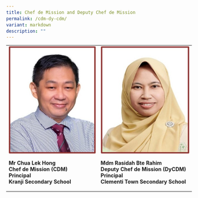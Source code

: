 ```yaml
---
title: Chef de Mission and Deputy Chef de Mission
permalink: /cdm-dy-cdm/
variant: markdown
description: ""
---
```

<style>
/* Add mobile responsiveness */
@media only screen and (max-width: 600px) {
  table {
    width: 100%;
  }
  img {
    max-width: 50%;
    height: auto;
    display: block;
    margin: 0 auto; /* Center the image */
  }
  p {
    text-align: center;
  }
}
</style>



<table>
  <tbody>
    <tr>
      <td rowspan="1" colspan="1">
        <div class="isomer-image-wrapper">
          <img height="auto" width="100%" alt="" src="/images/CDM/1.jpg">
        </div>
        <p><strong>Mr Chua Lek Hong</strong><br><strong>Chef de Mission (CDM)</strong><br><strong>Principal</strong><br><strong>Kranji Secondary School</strong></p>
      </td>
      <td rowspan="1" colspan="1">
        <div class="isomer-image-wrapper">
          <img height="auto" width="100%" alt="" src="/images/CDM/2.jpg">
        </div>
        <p><strong>Mdm Rasidah Bte Rahim</strong><br><strong>Deputy Chef de Mission (DyCDM)</strong><br><strong>Principal</strong><br><strong>Clementi Town Secondary School</strong></p>
      </td>
    </tr>
  </tbody>
</table>